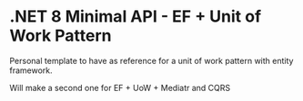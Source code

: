 # .NET 8 Minimal API - EF + Unit of Work Pattern
Personal template to have as reference for a unit of work pattern with entity framework.

Will make a second one for EF + UoW + Mediatr and CQRS
